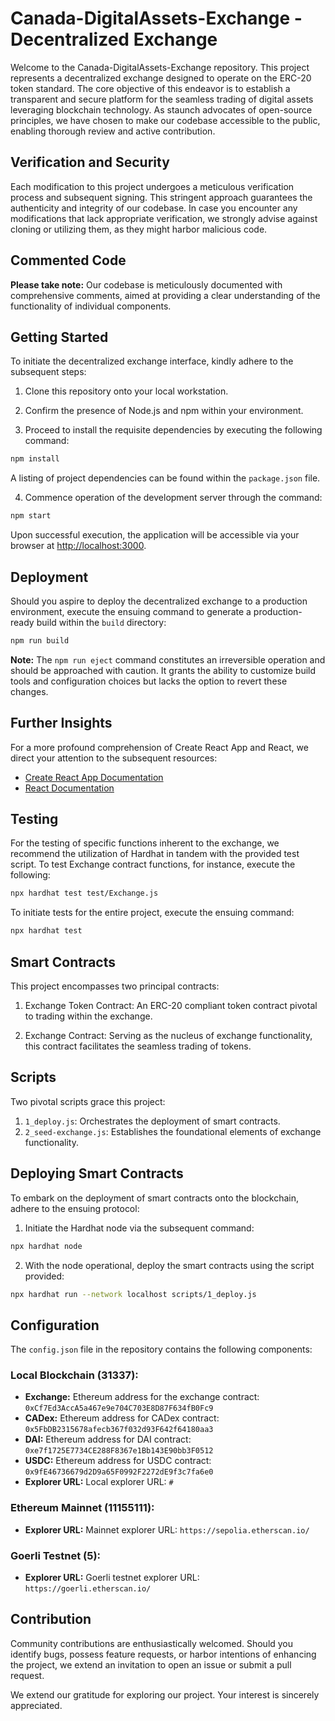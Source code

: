 # Canada-DigitalAssets-Exchange - Decentralized Exchange

Welcome to the Canada-DigitalAssets-Exchange repository. This project represents a decentralized exchange designed to operate on the ERC-20 token standard. The core objective of this endeavor is to establish a transparent and secure platform for the seamless trading of digital assets leveraging blockchain technology. As staunch advocates of open-source principles, we have chosen to make our codebase accessible to the public, enabling thorough review and active contribution.

## Verification and Security

Each modification to this project undergoes a meticulous verification process and subsequent signing. This stringent approach guarantees the authenticity and integrity of our codebase. In case you encounter any modifications that lack appropriate verification, we strongly advise against cloning or utilizing them, as they might harbor malicious code.

## Commented Code

**Please take note:** Our codebase is meticulously documented with comprehensive comments, aimed at providing a clear understanding of the functionality of individual components.

## Getting Started

To initiate the decentralized exchange interface, kindly adhere to the subsequent steps:

1. Clone this repository onto your local workstation.

2. Confirm the presence of Node.js and npm within your environment.

3. Proceed to install the requisite dependencies by executing the following command:

```bash
npm install
```

A listing of project dependencies can be found within the `package.json` file.

4. Commence operation of the development server through the command:

```bash
npm start
```

Upon successful execution, the application will be accessible via your browser at [http://localhost:3000](http://localhost:3000).

## Deployment

Should you aspire to deploy the decentralized exchange to a production environment, execute the ensuing command to generate a production-ready build within the `build` directory:

```bash
npm run build
```

**Note:** The `npm run eject` command constitutes an irreversible operation and should be approached with caution. It grants the ability to customize build tools and configuration choices but lacks the option to revert these changes.

## Further Insights

For a more profound comprehension of Create React App and React, we direct your attention to the subsequent resources:

- [Create React App Documentation](https://facebook.github.io/create-react-app/docs/getting-started)
- [React Documentation](https://reactjs.org/)

## Testing

For the testing of specific functions inherent to the exchange, we recommend the utilization of Hardhat in tandem with the provided test script. To test Exchange contract functions, for instance, execute the following:

```bash
npx hardhat test test/Exchange.js
```

To initiate tests for the entire project, execute the ensuing command:

```bash
npx hardhat test
```

## Smart Contracts

This project encompasses two principal contracts:

1. Exchange Token Contract: An ERC-20 compliant token contract pivotal to trading within the exchange.

2. Exchange Contract: Serving as the nucleus of exchange functionality, this contract facilitates the seamless trading of tokens.

## Scripts

Two pivotal scripts grace this project:

1. `1_deploy.js`: Orchestrates the deployment of smart contracts.
2. `2_seed-exchange.js`: Establishes the foundational elements of exchange functionality.

## Deploying Smart Contracts

To embark on the deployment of smart contracts onto the blockchain, adhere to the ensuing protocol:

1. Initiate the Hardhat node via the subsequent command:

```bash
npx hardhat node
```

2. With the node operational, deploy the smart contracts using the script provided:

```bash
npx hardhat run --network localhost scripts/1_deploy.js
```

## Configuration

The `config.json` file in the repository contains the following components:

### Local Blockchain (31337):

- **Exchange:** Ethereum address for the exchange contract: `0xCf7Ed3AccA5a467e9e704C703E8D87F634fB0Fc9`
- **CADex:** Ethereum address for CADex contract: `0x5FbDB2315678afecb367f032d93F642f64180aa3`
- **DAI:** Ethereum address for DAI contract: `0xe7f1725E7734CE288F8367e1Bb143E90bb3F0512`
- **USDC:** Ethereum address for USDC contract: `0x9fE46736679d2D9a65F0992F2272dE9f3c7fa6e0`
- **Explorer URL:** Local explorer URL: `#`

### Ethereum Mainnet (11155111):

- **Explorer URL:** Mainnet explorer URL: `https://sepolia.etherscan.io/`

### Goerli Testnet (5):

- **Explorer URL:** Goerli testnet explorer URL: `https://goerli.etherscan.io/`

## Contribution

Community contributions are enthusiastically welcomed. Should you identify bugs, possess feature requests, or harbor intentions of enhancing the project, we extend an invitation to open an issue or submit a pull request.

We extend our gratitude for exploring our project. Your interest is sincerely appreciated.